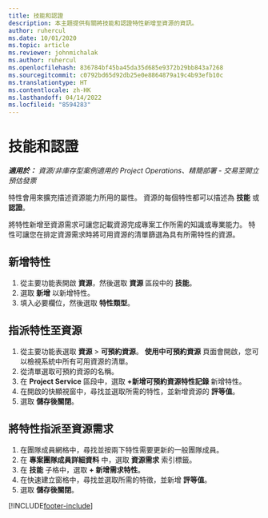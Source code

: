 ```yaml
---
title: 技能和認證
description: 本主題提供有關將技能和認證特性新增至資源的資訊。
author: ruhercul
ms.date: 10/01/2020
ms.topic: article
ms.reviewer: johnmichalak
ms.author: ruhercul
ms.openlocfilehash: 836784bf45ba45da35d685e9372b29bb843a7268
ms.sourcegitcommit: c0792bd65d92db25e0e8864879a19c4b93efb10c
ms.translationtype: HT
ms.contentlocale: zh-HK
ms.lasthandoff: 04/14/2022
ms.locfileid: "8594283"
---
```

# <a name="skills-and-certifications"></a>技能和認證
_**適用於：** 資源/非庫存型案例適用的 Project Operations、精簡部署 - 交易至開立預估發票_

特性會用來擴充描述資源能力所用的屬性。 資源的每個特性都可以描述為 **技能** 或 **認證**。

將特性新增至資源需求可讓您記載資源完成專案工作所需的知識或專業能力。 特性可讓您在排定資源需求時將可用資源的清單篩選為具有所需特性的資源。

## <a name="add-characteristics"></a>新增特性

1. 從主要功能表開啟 **資源**，然後選取 **資源** 區段中的 **技能**。
2. 選取 **新增** 以新增特性。
3. 填入必要欄位，然後選取 **特性類型**。

## <a name="assign-characteristics-to-resources"></a>指派特性至資源

1. 從主要功能表選取 **資源** > **可預約資源**。 **使用中可預約資源** 頁面會開啟，您可以檢視系統中所有可用資源的清單。
2. 從清單選取可預約資源的名稱。
3. 在 **Project Service** 區段中，選取 **+新增可預約資源特性記錄** 新增特性。
4. 在開啟的快顯視窗中，尋找並選取所需的特性，並新增資源的 **評等值**。
5. 選取 **儲存後關閉**。

## <a name="assign-characteristics-to-resource-requirements"></a>將特性指派至資源需求

1. 在團隊成員網格中，尋找並按兩下特性需要更新的一般團隊成員。
2. 在 **專案團隊成員詳細資料** 中，選取 **資源需求** 索引標籤。
3. 在 **技能** 子格中，選取 **+ 新增需求特性**。
4. 在快速建立窗格中，尋找並選取所需的特徵，並新增 **評等值**。
5. 選取 **儲存後關閉**。

[!INCLUDE[footer-include](../includes/footer-banner.md)]